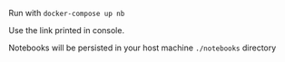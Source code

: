 Run with `docker-compose up nb`

Use the link printed in console.

Notebooks will be persisted in your host machine `./notebooks` directory

